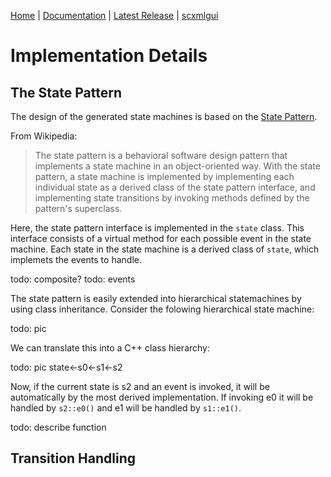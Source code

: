 [Home](https://github.com/jp-embedded/scxmlcc) | [Documentation](index.md) | [Latest Release](https://github.com/jp-embedded/scxmlcc/releases) | [scxmlgui](https://github.com/fmorbini/scxmlgui/)
# Implementation Details
## The State Pattern
The design of the generated state machines is based on the [State Pattern](https://en.wikipedia.org/wiki/State_pattern).

From Wikipedia:
>The state pattern is a behavioral software design pattern that implements a state machine in an object-oriented way. With the state pattern, a state machine is implemented by implementing each individual state as a derived class of the state pattern interface, and implementing state transitions by invoking methods defined by the pattern's superclass.

Here, the state pattern interface is implemented in the `state` class. This interface consists of a virtual method for each possible event in the state machine. Each state in the state machine is a derived class of `state`, which implemets the events to handle.

todo: composite?
todo: events 

The state pattern is easily extended into hierarchical statemachines by using class inheritance. Consider the folowing hierarchical state machine:

todo: pic

We can translate this into a C++ class hierarchy:

todo: pic state<-s0<-s1<-s2

Now, if the current state is s2 and an event is invoked, it will be automatically by the most derived implementation. If invoking e0 it will be handled by `s2::e0()` and e1 will be handled by `s1::e1()`.

todo: describe function


## Transition Handling
